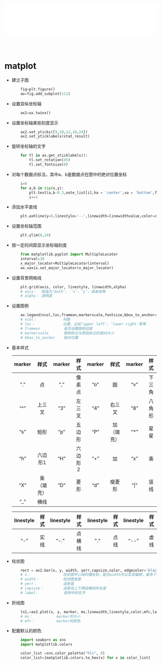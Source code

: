 
<iframe id='head' align="center" width="100%" height="100" src="python_show.html"  frameborder="no" border="0" marginwidth="0" marginheight="px" scrolling="no" ></iframe>

<style>
    .iframe{margin:0 auto;}
</style>
<script src="https://code.jquery.com/jquery-3.1.1.min.js"></script>
<script>
    var oDiv = document.getElementById('head');
    oDiv.style.position = 'fixed'; oDiv.style.top = '0px'; oDiv.style.left = '0px'; oDiv.style.backgroundColor = 'rgba(255,255,255,0)';
    document.querySelector("body > div > h1 > a").innerHTML=''
    document.title="python/matplot";

</script>

<br><br>
<!-- ___________________________________________ -->
<!-- ___________________________________________ -->

# matplot

* 建立子图
    ``` python
        fig=plt.figure()
        ax=fig.add_subplot(111)
    ```

* 设置双纵坐标轴
    ``` python
        ax2=ax.twinx()
    ```

* 设置坐标轴某些刻度显示
    ``` python
        ax2.set_yticks([9,10,12,18,24])
        ax2.set_yticklabels(stat_result)
    ```

* 旋转坐标轴的文字
    ``` python
        for tl in ax.get_xticklabels():
            tl.set_rotation(45)
            tl.set_fontsize(8)
    ```

* 对每个数据点标注，其中a、b是数据点在图中的绝对位置坐标
    ``` python
        i=0
        for a,b in zip(x,y):
            plt.text(a,b-0.3,note_list[i],ha = 'center',va = 'bottom',fontsize=7)
            i+=1
    ```

* 添加水平直线
    ``` python
	    plt.axhline(y=9,linestyle='--',linewidth=linewidthvalue,color=colorvalue)
    ```

* 设置坐标轴范围
    ``` python
	    plt.ylim(8,24)
    ```

* 按一定的间距显示坐标轴刻度
    ``` python
        from matplotlib.pyplot import MultipleLocator
        interval=10
        x_major_locator=MultipleLocator(interval)
        ax.xaxis.set_major_locator(x_major_locator)
    ```

* 设置背景网格线
    ``` python
        plt.grid(axis, color, linestyle, linewidth,alpha)
        # axis：  取值为‘both’， ‘x’，‘y’，或者省略
        # alpha： 透明度
    ```

* 设置图例
    ``` python
        ax.legend(ncol,loc,frameon,markerscale,fontsize,bbox_to_anchor=(0.42,1.15))
        # ncol：            列数
        # loc：             位置，比如‘upper left'，‘lower right'等等
        # frameon           是否设置图例边框
        # markerscale       图例标记与原始标记的相对大小
        # bbox_to_anchor    绝对位置
    ```


* 基本样式


    |  marker | 样式  |  marker | 样式  |  marker | 样式  |marker | 样式  |
    | :----:  | :----: | :----:  |:----: |  :----:   | :----: |:----:  | :----: |
    | “.”     | 点 | “,”  | 像素点 |  “o”  | 圆 |“v”	 | 下三角 |
    | “^”  | 上三叉 | “3”  | 左三叉 | “4”  | 右三叉 |“8”	| 八角形 |
    |   “s”	|矩形     |“p”|	五边形|      “P”|	加（填充）|      “*”	|星星|
    |  “h”	|六边形1  |   “H”	|六边形2   |  “+”	|加    |          “x”	|乘|
    | “X”|	乘（填充）|  “D”|	菱形   |     “d”|	瘦菱形   |       “\|”	|竖线|
     |    “_”|	横线


    | linestyle| 样式  | linestyle | 样式  |  linestyle| 样式  |linestyle | 样式  |
     | :----:  | :----: | :----:  |:----: |  :----:   | :----: |:----:  | :----: |
     |    “-”   |  实线  |  “-.”  |  点横线| "." | 点线 | “--”|虚线|

* 柱状图
    ``` python
        rect = ax2.bar(x, y, width, yerr,capsize,color, edgecolor='black'，label=legends)
        # x：               柱状图中心线的横坐标，配合width可以实现偏移，画多个变量的柱状图
        # width：           柱状图宽度
        # yerr：            误差值
        # capsize：         误差线上下两段横线的长度
        # label:            图例中的名字
    ```

* 折线图
    ``` python
        ln1,=ax2.plot(x, y, marker, ms,linewidth,linestyle,color,mfc,label)
        # ms：           marker的大小
        # mfc：          marker的颜色
    ```

* 配置默认的颜色
    ```python
        import seaborn as sns
        import matplotlib.colors

        color_list =sns.color_palette("hls", 8)                         # 生成8种配色，RGB格式
        color_list=[matplotlib.colors.to_hex(x) for x in color_list]    # RGB转为16进制
    ```